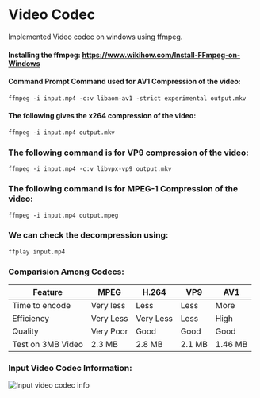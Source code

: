 # Video Codec
 Implemented Video codec on windows using ffmpeg.


#### Installing the ffmpeg: https://www.wikihow.com/Install-FFmpeg-on-Windows

#### Command Prompt Command used for AV1 Compression of the video:
```
ffmpeg -i input.mp4 -c:v libaom-av1 -strict experimental output.mkv
```

#### The following gives the x264 compression of the video:
```
ffmpeg -i input.mp4 output.mkv
```

### The following command is for VP9 compression of the video:
```
ffmpeg -i input.mp4 -c:v libvpx-vp9 output.mkv
```

### The following command is for MPEG-1 Compression of the video:
```
ffmpeg -i input.mp4 output.mpeg
```

### We can check the decompression using:
```
ffplay input.mp4
```

### Comparision Among Codecs:
| Feature    		| MPEG      | H.264  		| VP9  	| AV1  	|
|---------------------|-----------|--------------|---------|----------|
| Time to encode      | Very less | Less   		| Less 	| More 	|
| Efficiency 		| Very Less | Very Less    | Less 	| High 	| 
| Quality    		| Very Poor | Good   		| Good 	| Good 	|
| Test on 3MB Video 	| 2.3 MB 	 | 2.8 MB 		| 2.1 MB 	| 1.46 MB  |

### Input Video Codec Information:
![Input video codec info](https://github.com/trilochan-kumar/Video-Codec/assets/126813766/0fe22307-7f1e-44a7-8cce-fe9ae06889b3)
